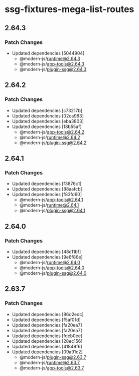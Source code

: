 # ssg-fixtures-mega-list-routes

## 2.64.3

### Patch Changes

- Updated dependencies [5044904]
  - @modern-js/runtime@2.64.3
  - @modern-js/app-tools@2.64.3
  - @modern-js/plugin-ssg@2.64.3

## 2.64.2

### Patch Changes

- Updated dependencies [c73217b]
- Updated dependencies [02ca983]
- Updated dependencies [eba3803]
- Updated dependencies [18b55af]
  - @modern-js/app-tools@2.64.2
  - @modern-js/runtime@2.64.2
  - @modern-js/plugin-ssg@2.64.2

## 2.64.1

### Patch Changes

- Updated dependencies [f3876c1]
- Updated dependencies [88aafcb]
- Updated dependencies [f83fd60]
  - @modern-js/app-tools@2.64.1
  - @modern-js/runtime@2.64.1
  - @modern-js/plugin-ssg@2.64.1

## 2.64.0

### Patch Changes

- Updated dependencies [48c11bf]
- Updated dependencies [9e6f86e]
  - @modern-js/runtime@2.64.0
  - @modern-js/app-tools@2.64.0
  - @modern-js/plugin-ssg@2.64.0

## 2.63.7

### Patch Changes

- Updated dependencies [86d2edc]
- Updated dependencies [f5af01d]
- Updated dependencies [fa20ea7]
- Updated dependencies [fa20ea7]
- Updated dependencies [fdcb0ee]
- Updated dependencies [28ec156]
- Updated dependencies [41849f6]
- Updated dependencies [09a91c2]
  - @modern-js/plugin-ssg@2.63.7
  - @modern-js/runtime@2.63.7
  - @modern-js/app-tools@2.63.7
